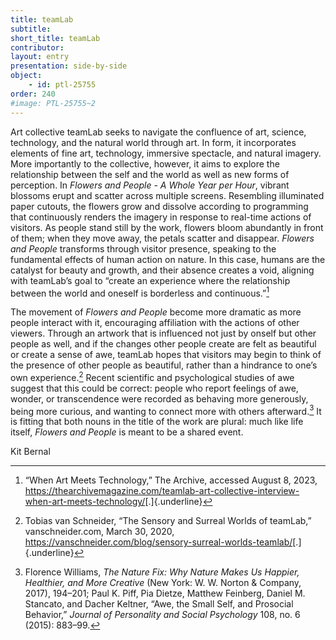 ```yaml
---
title: teamLab
subtitle: 
short_title: teamLab
contributor:
layout: entry
presentation: side-by-side
object: 
    - id: ptl-25755
order: 240
#image: PTL-25755~2
---
```


Art collective teamLab seeks to navigate the confluence of art, science, technology, and the natural world through art. In form, it incorporates elements of fine art, technology, immersive spectacle, and natural imagery. More importantly to the collective, however, it aims to explore the relationship between the self and the world as well as new forms of perception. In *Flowers and People - A Whole Year per Hour*, vibrant blossoms erupt and scatter across multiple screens. Resembling illuminated paper cutouts, the flowers grow and dissolve according to programming that continuously renders the imagery in response to real-time actions of visitors. As people stand still by the work, flowers bloom abundantly in front of them; when they move away, the petals scatter and disappear. *Flowers and People* transforms through visitor presence, speaking to the fundamental effects of human action on nature. In this case, humans are the catalyst for beauty and growth, and their absence creates a void, aligning with teamLab’s goal to “create an experience where the relationship between the world and oneself is borderless and continuous.”[^1]

The movement of *Flowers and People* become more dramatic as more people interact with it, encouraging affiliation with the actions of other viewers. Through an artwork that is influenced not just by onself but other people as well, and if the changes other people create are felt as beautiful or create a sense of awe, teamLab hopes that visitors may begin to think of the presence of other people as beautiful, rather than a hindrance to one’s own experience.[^2] Recent scientific and psychological studies of awe suggest that this could be correct: people who report feelings of awe, wonder, or transcendence were recorded as behaving more generously, being more curious, and wanting to connect more with others afterward.[^3] It is fitting that both nouns in the title of the work are plural: much like life itself, *Flowers and People* is meant to be a shared event.

<p class="is-aligned-right">Kit Bernal</p>

[^1]: “When Art Meets Technology,” The Archive, accessed August 8, 2023, <https://thearchivemagazine.com/teamlab-art-collective-interview-when-art-meets-technology/>[.]{.underline}

[^2]: Tobias van Schneider, “The Sensory and Surreal Worlds of teamLab,” vanschneider.com, March 30, 2020, <https://vanschneider.com/blog/sensory-surreal-worlds-teamlab/>[.]{.underline}

[^3]: Florence Williams, *The Nature Fix: Why Nature Makes Us Happier, Healthier, and More Creative* (New York: W. W. Norton & Company, 2017), 194–201; Paul K. Piff, Pia Dietze, Matthew Feinberg, Daniel M. Stancato, and Dacher Keltner, “Awe, the Small Self, and Prosocial Behavior,” *Journal of Personality and Social Psychology* 108, no. 6 (2015): 883–99.
